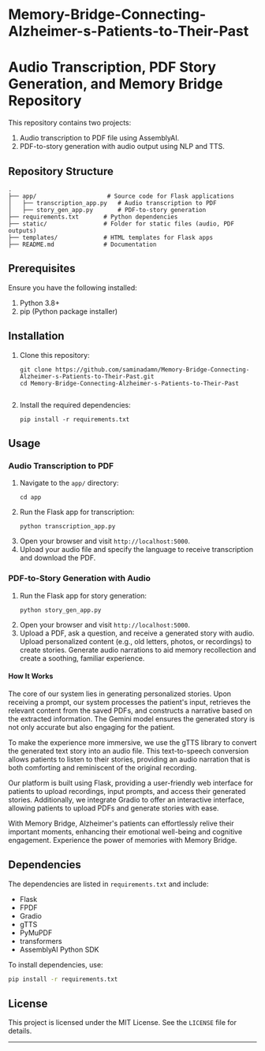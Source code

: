 # Memory-Bridge-Connecting-Alzheimer-s-Patients-to-Their-Past
# Audio Transcription, PDF Story Generation, and Memory Bridge Repository

This repository contains two projects:
1. Audio transcription to PDF file using AssemblyAI.
2. PDF-to-story generation with audio output using NLP and TTS.

## Repository Structure
```
.
├── app/                    # Source code for Flask applications
│   ├── transcription_app.py   # Audio transcription to PDF
│   ├── story_gen_app.py       # PDF-to-story generation
├── requirements.txt       # Python dependencies
├── static/                # Folder for static files (audio, PDF outputs)
├── templates/             # HTML templates for Flask apps
├── README.md              # Documentation
```

## Prerequisites
Ensure you have the following installed:
1. Python 3.8+
2. pip (Python package installer)

## Installation
1. Clone this repository:
   ```
   git clone https://github.com/saminadamn/Memory-Bridge-Connecting-Alzheimer-s-Patients-to-Their-Past.git
   cd Memory-Bridge-Connecting-Alzheimer-s-Patients-to-Their-Past
   ```
   ```

2. Install the required dependencies:
   ```
   pip install -r requirements.txt
   ```

## Usage

### Audio Transcription to PDF
1. Navigate to the `app/` directory:
   ```
   cd app
   ```
2. Run the Flask app for transcription:
   ```
   python transcription_app.py
   ```
3. Open your browser and visit `http://localhost:5000`.
4. Upload your audio file and specify the language to receive transcription and download the PDF.


### PDF-to-Story Generation with Audio
1. Run the Flask app for story generation:
   ```
   python story_gen_app.py
   ```
2. Open your browser and visit `http://localhost:5000`.
3. Upload a PDF, ask a question, and receive a generated story with audio.
Upload personalized content (e.g., old letters, photos, or recordings) to create stories. 
Generate audio narrations to aid memory recollection and create a soothing, familiar experience.

#### How It Works
The core of our system lies in generating personalized stories. Upon receiving a prompt, our system processes the patient's input, retrieves the relevant content from the saved PDFs, and constructs a narrative based on the extracted information. The Gemini model ensures the generated story is not only accurate but also engaging for the patient.

To make the experience more immersive, we use the gTTS library to convert the generated text story into an audio file. This text-to-speech conversion allows patients to listen to their stories, providing an audio narration that is both comforting and reminiscent of the original recording.

Our platform is built using Flask, providing a user-friendly web interface for patients to upload recordings, input prompts, and access their generated stories. Additionally, we integrate Gradio to offer an interactive interface, allowing patients to upload PDFs and generate stories with ease.

With Memory Bridge, Alzheimer's patients can effortlessly relive their important moments, enhancing their emotional well-being and cognitive engagement. Experience the power of memories with Memory Bridge.

## Dependencies
The dependencies are listed in `requirements.txt` and include:
- Flask
- FPDF
- Gradio
- gTTS
- PyMuPDF
- transformers
- AssemblyAI Python SDK

To install dependencies, use:
```bash
pip install -r requirements.txt
```

## License
This project is licensed under the MIT License. See the `LICENSE` file for details.

---

